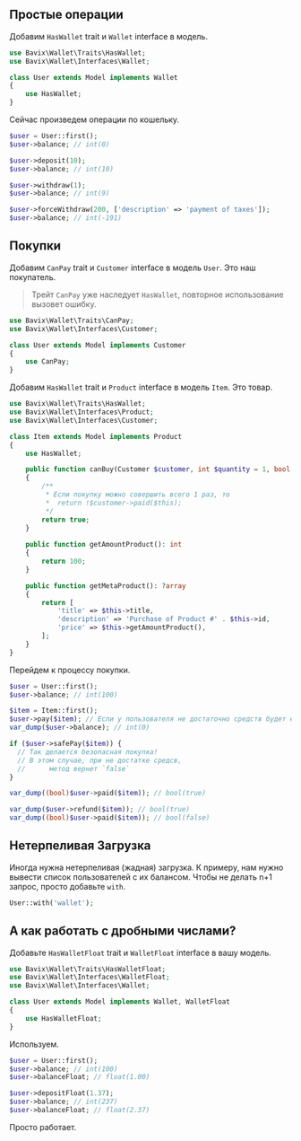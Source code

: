 ## Простые операции

Добавим `HasWallet` trait и `Wallet` interface в модель.
```php
use Bavix\Wallet\Traits\HasWallet;
use Bavix\Wallet\Interfaces\Wallet;

class User extends Model implements Wallet
{
    use HasWallet;
}
```

Сейчас произведем операции по кошельку.

```php
$user = User::first();
$user->balance; // int(0)

$user->deposit(10);
$user->balance; // int(10)

$user->withdraw(1);
$user->balance; // int(9)

$user->forceWithdraw(200, ['description' => 'payment of taxes']);
$user->balance; // int(-191)
```

## Покупки

Добавим `CanPay` trait и `Customer` interface в модель `User`.
Это наш покупатель.

> Трейт `CanPay` уже наследует `HasWallet`, повторное использование вызовет ошибку.

```php
use Bavix\Wallet\Traits\CanPay;
use Bavix\Wallet\Interfaces\Customer;

class User extends Model implements Customer
{
    use CanPay;
}
```

Добавим `HasWallet` trait и `Product` interface в модель `Item`.
Это товар.

```php
use Bavix\Wallet\Traits\HasWallet;
use Bavix\Wallet\Interfaces\Product;
use Bavix\Wallet\Interfaces\Customer;

class Item extends Model implements Product
{
    use HasWallet;

    public function canBuy(Customer $customer, int $quantity = 1, bool $force = null): bool
    {
        /**
         * Если покупку можно совершить всего 1 раз, то
         *  return !$customer->paid($this);
         */
        return true; 
    }
    
    public function getAmountProduct(): int
    {
        return 100;
    }

    public function getMetaProduct(): ?array
    {
        return [
            'title' => $this->title, 
            'description' => 'Purchase of Product #' . $this->id, 
            'price' => $this->getAmountProduct(),
        ];
    }
}
```

Перейдем к процессу покупки.

```php
$user = User::first();
$user->balance; // int(100)

$item = Item::first();
$user->pay($item); // Если у пользователя не достаточно средств будет exception
var_dump($user->balance); // int(0)

if ($user->safePay($item)) {
  // Так делается безопасная покупка!
  // В этом случае, при не достатке средсв, 
  //      метод вернет `false`
}

var_dump((bool)$user->paid($item)); // bool(true)

var_dump($user->refund($item)); // bool(true)
var_dump((bool)$user->paid($item)); // bool(false)
```

## Нетерпеливая Загрузка

Иногда нужна нетерпеливая (жадная) загрузка.
К примеру, нам нужно вывести список пользователей 
с их балансом. Чтобы не делать n+1 запрос, просто добавьте `with`.

```php
User::with('wallet');
```

## А как работать с дробными числами?
Добавьте `HasWalletFloat` trait и `WalletFloat` interface в вашу модель.
```php
use Bavix\Wallet\Traits\HasWalletFloat;
use Bavix\Wallet\Interfaces\WalletFloat;
use Bavix\Wallet\Interfaces\Wallet;

class User extends Model implements Wallet, WalletFloat
{
    use HasWalletFloat;
}
```

Используем.

```php
$user = User::first();
$user->balance; // int(100)
$user->balanceFloat; // float(1.00)

$user->depositFloat(1.37);
$user->balance; // int(237)
$user->balanceFloat; // float(2.37)
```

Просто работает.
